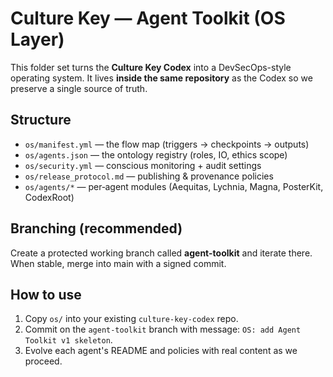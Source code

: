 # Culture Key — Agent Toolkit (OS Layer)

This folder set turns the **Culture Key Codex** into a DevSecOps-style operating system.
It lives **inside the same repository** as the Codex so we preserve a single source of truth.

## Structure
- `os/manifest.yml` — the flow map (triggers → checkpoints → outputs)
- `os/agents.json` — the ontology registry (roles, IO, ethics scope)
- `os/security.yml` — conscious monitoring + audit settings
- `os/release_protocol.md` — publishing & provenance policies
- `os/agents/*` — per‑agent modules (Aequitas, Lychnia, Magna, PosterKit, CodexRoot)

## Branching (recommended)
Create a protected working branch called **agent-toolkit** and iterate there.
When stable, merge into main with a signed commit.

## How to use
1) Copy `os/` into your existing `culture-key-codex` repo.
2) Commit on the `agent-toolkit` branch with message: `OS: add Agent Toolkit v1 skeleton`.
3) Evolve each agent's README and policies with real content as we proceed.